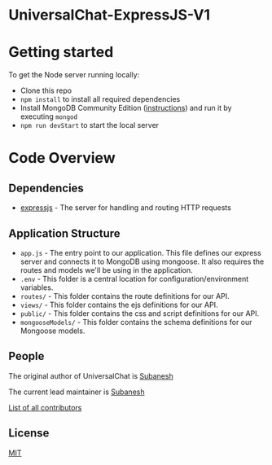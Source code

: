 # UniversalChat-ExpressJS-V1

# Getting started

To get the Node server running locally:

- Clone this repo
- `npm install` to install all required dependencies
- Install MongoDB Community Edition ([instructions](https://docs.mongodb.com/manual/installation/#tutorials)) and run it by executing `mongod`
- `npm run devStart` to start the local server

# Code Overview

## Dependencies

- [expressjs](https://github.com/expressjs/express) - The server for handling and routing HTTP requests

## Application Structure

- `app.js` - The entry point to our application. This file defines our express server and connects it to MongoDB using mongoose. It also requires the routes and models we'll be using in the application.
- `.env` - This folder is a central location for configuration/environment variables.
- `routes/` - This folder contains the route definitions for our API.
- `views/` - This folder contains the ejs definitions for our API.
- `public/` - This folder contains the css and script definitions for our API.
- `mongooseModels/` - This folder contains the schema definitions for our Mongoose models.

## People

The original author of UniversalChat is [Subanesh](https://github.com/subanesh-swe)

The current lead maintainer is [Subanesh](https://github.com/subanesh-swe)

[List of all contributors](https://github.com/subanesh-swe/graphs/contributors)

## License

  [MIT](LICENSE)